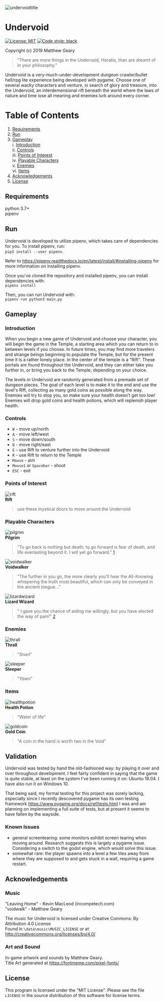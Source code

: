 ![undervoidtitle](/data/img/undervoidtitle.png)

# Undervoid

[![License: MIT](https://img.shields.io/badge/License-MIT-yellow.svg)](https://opensource.org/licenses/MIT)
[![Code style: black](https://img.shields.io/badge/code%20style-black-000000.svg)](https://github.com/psf/black)

Copyright (c) 2019 Matthew Geary  

>"There are more things in the Undervoid, Horatio, than are dreamt of in your philosophy."

Undervoid is a very-much-under-development dungeon crawler/bullet hell/rpg lite experience being developed with pygame. Choose one of several wacky characters and venture, in search of glory and treasure, into the Undervoid, an interdemensional rift beneath the world where the laws of nature and time lose all meaning and enemies lurk around every corner. 

# Table of Contents
1. [Requirements](#requirements)
2. [Run](#run)
3. [Gameplay](#gameplay)  
i. [Introduction](#intro)  
ii. [Controls](#controls)  
iii. [Points of Interest](#points)  
iv. [Playable Characters](#chars)  
v. [Enemies](#mobs)  
vi. [Items](#items)  
4. [Acknowledgements](#ack)
4. [License](#license)

## Requirements <a name="requirements"></a>

python 3.7+  
pipenv

## Run <a name="run"></a>

Undervoid is developed to utilize pipenv, which takes care of dependencies for you. To install pipenv, run:  
`pip3 install --user pipenv`. 

Refer to https://pipenv.readthedocs.io/en/latest/install/#installing-pipenv for more information on installing pipenv. 

Once you've cloned the repository and installed pipenv, you can install dependencies with:  
`pipenv install`

Then, you can run Undervoid with:  
`pipenv run python3 main.py`  

## Gameplay <a name="gameplay"></a>

### Introduction <a name="intro"></a>

When you begin a new game of Undervoid and choose your character, you will begin the game in the Temple, a starting area which you can return to in between levels if you choose. In future times, you may find more travelers and strange beings beginning to populate the Temple, but for the present time it is a rather lonely place. In the center of the temple is a "Rift". These portals are found throughout the Undervoid, and they can either take you further in, or bring you back to the Temple, depending on your choice.  

The levels in Undervoid are randomly generated from a premade set of dungeon pieces. The goal of each level is to make it to the end and use the level's Rift, collecting as many gold coins as possible along the way. Enemies will try to stop you, so make sure your health doesn't get too low! Enemies will drop gold coins and health potions, which will replenish player health. 

### Controls <a name="controls"></a>

* `W` - move up/north
* `A` - move left/west
* `S` - move down/south
* `D` - move right/east
* `E` - use Rift to venture further into the Undervoid
* `R` - use Rift to return to the Temple
* `Mouse` - aim
* `Mouse1` or `Spacebar` - shoot
* `ESC` - exit

### Points of Interest <a name="points"></a>

![rift](/data/img/rift01.png)  
__Rift__
> use these mystical doors to move around the Undervoid

### Playable Characters <a name="chars"></a>

![pilgrim](/data/img/pilgrim_magic.png)  
__Pilgrim__
>"To go back is nothing but death; to go forward is fear of death, and life everlasting beyond it. I will yet go forward." [1](https://www.goodreads.com/work/quotes/1960084-the-pilgrim-s-progress)

![voidwalker](/data/img/voidwalker_magic.png)  
__Voidwalker__
>"The further in you go, the more clearly you'll hear the All-Knowing whispering the truth most beautiful, which can only be conveyed in the ancient tongue..."

![lizardwizard](/data/img/lizardwizard_magic.png)  
__Lizard Wizard__
>" I gave you the chance of aiding me willingly, but you have elected the way of pain!" [2](https://www.imdb.com/title/tt0120737/characters/nm0000489)

### Enemies <a name="mobs"></a>

![thrall](/data/img/thrall.png)  
__Thrall__
>"*Snarl*"

![sleeper](/data/img/sleeper.png)  
__Sleeper__
>"*Yawn*"

### Items <a name="items"></a>

![healthpotion](/data/img/potion01.png)  
__Health Potion__
>"Water of life"

![goldcoin](/data/img/coin01.png)  
__Gold Coin__
>"A coin in the hand is worth two in the Void"

## Validation

Undervoid was tested by hand the old-fashioned way: by playing it over and over throughout development. I feel fairly confident in saying that the game is quite stable, at least on the system I've been running it on: Ubuntu 18.04. I have also run it on Windows 10. 

That being said, my formal testing for this project was sorely lacking, especially since I recently descovered pygame has its own testing framework <https://www.pygame.org/docs/ref/tests.html> I was and am planning on implementing a full suite of tests, but at present it seems to have fallen by the wayside. 

### Known Issues

* general screentearing: some monitors exhibit screen tearing when moving around. Research suggests this is largely a pygame issue. Considering a switch to the godot engine, which would solve this issue. 
* somewhat rare: the player spawns into a level a few tiles away from where they are supposed to and gets stuck in a wall, requiring a game restart. 

## Acknowledgements  <a name="ack"></a>

### Music

"Leaving Home" - Kevin MacLeod (incompetech.com)  
"voidwalk" - Matthew Geary  
  
The music for Undervoid is licensed under Creative Commons: By Attribution 4.0 License  
Found in `\data\music\MUSIC_LICENSE` or at http://creativecommons.org/licenses/by/4.0/  

### Art and Sound

In-game artwork and sounds by Matthew Geary.  
Title Art generated at https://fontmeme.com/pixel-fonts/

## License  <a name="license"></a>
  
This program is licensed under the "MIT License".  Please
see the file `LICENSE` in the source distribution of this
software for license terms.
